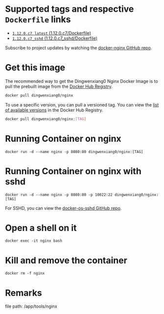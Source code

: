 # Supported tags and respective `Dockerfile` links

 - [`1.12.0.c7`, `latest` (1.12.0.c7/Dockerfile)](https://github.com/docker-zone/docker-nginx/blob/1.12.0.c7/1.12.0/centos/7/Dockerfile)
 - [`1.12.0.c7_sshd` (1.12.0.c7_sshd/Dockerfile)](https://github.com/docker-zone/docker-nginx/blob/1.12.0.c7_sshd/1.12.0/centos/7_sshd/Dockerfile)

Subscribe to project updates by watching the [docker-nginx GitHub repo](https://github.com/docker-zone/docker-nginx/).
 
# Get this image

The recommended way to get the Dingwenxiang0 Nginx Docker Image is to pull the prebuilt image from the [Docker Hub Registry](https://hub.docker.com/r/dingwenxiang0/nginx/).

```bash
docker pull dingwenxiang0/nginx
```

To use a specific version, you can pull a versioned tag. You can view the [list of available versions](https://hub.docker.com/r/dingwenxiang0/nginx/tags/) in the Docker Hub Registry.

```bash
docker pull dingwenxiang0/nginx:[TAG]
```

# Running Container on nginx

`docker run -d --name nginx -p 8080:80 dingwenxiang0/nginx:[TAG]`

# Running Container on nginx with sshd

`docker run -d --name nginx -p 8080:80 -p 10022:22 dingwenxiang0/nginx:[TAG]`

For SSHD, you can view the [docker-os-sshd GitHub repo](https://github.com/docker-zone/docker-os-sshd/).

# Open a shell on it

`docker exec -it nginx bash`

# Kill and remove the container

`docker rm -f nginx`

# Remarks

file path: /app/tools/nginx